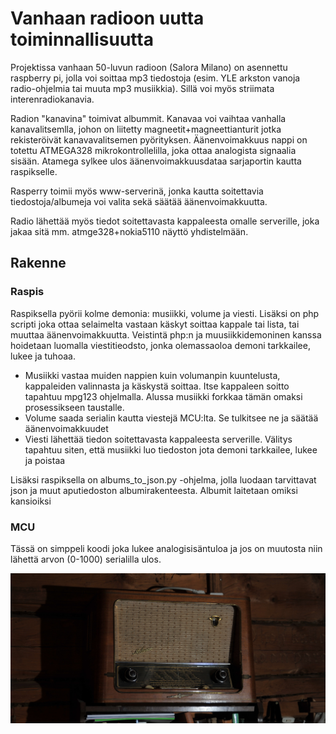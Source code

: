 # Vanhaan radioon uutta toiminnallisuutta

Projektissa vanhaan 50-luvun radioon (Salora Milano) on asennettu raspberry pi, jolla voi soittaa mp3 tiedostoja (esim. YLE arkston vanoja radio-ohjelmia tai muuta mp3 musiikkia). Sillä voi myös striimata interenradiokanavia. 

Radion "kanavina" toimivat albummit. Kanavaa voi vaihtaa vanhalla kanavalitsemlla, johon on liitetty magneetit+magneettianturit jotka rekisteröivät kanavavalitsemen pyörityksen. Äänenvoimakkuus nappi on totettu ATMEGA328 mikrokontrollelilla, joka ottaa analogista signaalia sisään. Atamega sylkee ulos äänenvoimakkuusdataa sarjaportin kautta raspikselle.

Rasperry toimii myös www-serverinä, jonka kautta soitettavia tiedostoja/albumeja voi valita sekä säätää äänenvoimakkuutta.

Radio lähettää myös tiedot soitettavasta kappaleesta omalle serverille, joka jakaa sitä mm. atmge328+nokia5110 näyttö yhdistelmään. 

## Rakenne

### Raspis

Raspiksella pyörii kolme demonia: musiikki, volume ja viesti. Lisäksi on php scripti joka ottaa selaimelta vastaan käskyt soittaa kappale tai lista, tai muuttaa äänenvoimakkuutta. Veistintä php:n ja muusiikkidemoninen kanssa hoidetaan luomalla viestitieodsto, jonka olemassaoloa demoni tarkkailee, lukee ja tuhoaa.

- Musiikki vastaa muiden nappien kuin volumanpin kuuntelusta, kappaleiden valinnasta ja käskystä soittaa. Itse kappaleen soitto tapahtuu mpg123 ohjelmalla. Alussa musiikki forkkaa tämän omaksi prosessikseen taustalle.
- Volume saada serialin kautta viestejä MCU:lta. Se tulkitsee ne ja säätää äänenvoimakkuudet
- Viesti lähettää tiedon soitettavasta kappaleesta serverille. Välitys tapahtuu siten, että musiikki luo tiedoston jota demoni tarkkailee, lukee ja poistaa

Lisäksi raspiksella on albums_to_json.py -ohjelma, jolla luodaan tarvittavat json ja muut aputiedoston albumirakenteesta. Albumit laitetaan omiksi kansioiksi 

### MCU

Tässä on simppeli koodi joka lukee analogisisäntuloa ja jos on muutosta niin lähettä arvon (0-1000) serialilla ulos.

<img src="radio.jpg">
